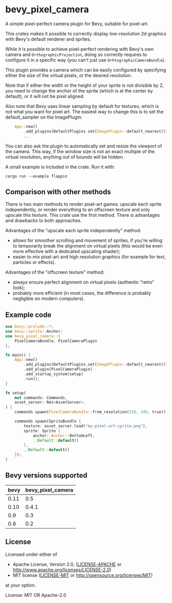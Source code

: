 # bevy_pixel_camera

A simple pixel-perfect camera plugin for Bevy, suitable for pixel-art.

This crates makes it possible to correctly display low-resolution 2d
graphics with Bevy's default renderer and sprites.

While it is possible to achieve pixel-perfect rendering with Bevy's own
camera and `OrthographicProjection`, doing so correctly requires to
configure it in a specific way (you can't just use
`OrhtographicCameraBundle`).

This plugin provides a camera which can be easily configured by specifying
either the size of the virtual pixels, or the desired resolution.

Note that if either the width or the height of your sprite is not divisible
by 2, you need to change the anchor of the sprite (which is at the center by
default), or it will not be pixel aligned.

Also note that Bevy uses linear sampling by default for textures, which is
not what you want for pixel art. The easiest way to change this is to set
the default_sampler on the ImagePlugin:

```rust
    App::new()
        .add_plugins(DefaultPlugins.set(ImagePlugin::default_nearest()))
        ...
```

You can also ask the plugin to automatically set and resize the viewport of
the camera. This way, if the window size is not an exact multiple of the
virtual resolution, anything out of bounds will be hidden.

A small example is included in the crate. Run it with:

```console
cargo run --example flappin
```

## Comparison with other methods

There is two main methods to render pixel-art games: upscale each sprite
independently, or render everything to an offscreen texture and only upscale
this texture. This crate use the first method. There is advantages and
drawbacks to both approaches.

Advantages of the "upscale each sprite independently" method:

- allows for smoother scrolling and movement of sprites, if you're willing
  to temporarily break the alignment on virtual pixels (this would be even
  more effective with a dedicated upscaling shader);
- easier to mix pixel-art and high resolution graphics (for example for
  text, particles or effects).

Advantages of the "offscreen texture" method:

- always ensure perfect alignment on virtual pixels (authentic "retro"
  look);
- probably more efficient (in most cases, the difference is probably
  negligible on modern computers).

## Example code

```rust
use bevy::prelude::*;
use bevy::sprite::Anchor;
use bevy_pixel_camera::{
    PixelCameraBundle, PixelCameraPlugin
};

fn main() {
    App::new()
        .add_plugins(DefaultPlugins.set(ImagePlugin::default_nearest()))
        .add_plugin(PixelCameraPlugin)
        .add_startup_system(setup)
        .run();
}

fn setup(
    mut commands: Commands,
    asset_server: Res<AssetServer>,
) {
    commands.spawn(PixelCameraBundle::from_resolution(320, 240, true));

    commands.spawn(SpriteBundle {
        texture: asset_server.load("my-pixel-art-sprite.png"),
        sprite: Sprite {
            anchor: Anchor::BottomLeft,
            ..Default::default()
        },
        ..Default::default()
    });
}
```

## Bevy versions supported

| bevy | bevy_pixel_camera |
|------|-------------------|
| 0.11 | 0.5               |
| 0.10 | 0.4.1             |
| 0.9  | 0.3               |
| 0.8  | 0.2               |

## License

Licensed under either of

- Apache License, Version 2.0, ([LICENSE-APACHE](LICENSE-APACHE) or
  <http://www.apache.org/licenses/LICENSE-2.0>)
- MIT license ([LICENSE-MIT](LICENSE-MIT) or
  <http://opensource.org/licenses/MIT>)

at your option.

License: MIT OR Apache-2.0
